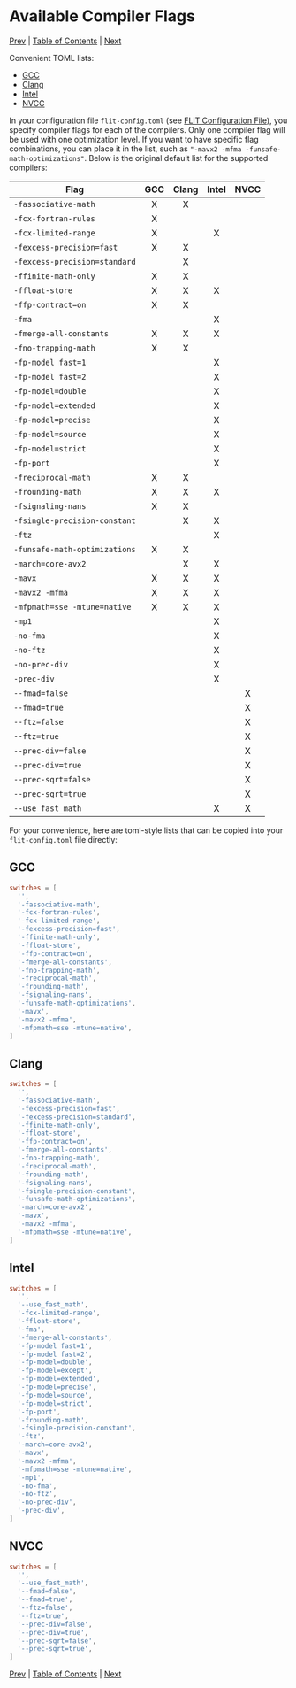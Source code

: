 # Available Compiler Flags

[Prev](flit-configuration-file.md)
|
[Table of Contents](README.md)
|
[Next](writing-test-cases.md)

Convenient TOML lists:

* [GCC](#gcc)
* [Clang](#clang)
* [Intel](#intel)
* [NVCC](#nvcc)

In your configuration file `flit-config.toml` (see [FLiT Configuration
File](flit-configuration-file.md)), you specify compiler flags for each of the
compilers.  Only one compiler flag will be used with one optimization level.
If you want to have specific flag combinations, you can place it in the list,
such as `"-mavx2 -mfma -funsafe-math-optimizations"`.  Below is the original
default list for the supported compilers:

| Flag                          |  GCC  | Clang | Intel | NVCC |
| ----------------------------- |:-----:|:-----:|:-----:|:----:|
| `-fassociative-math`          |   X   |   X   |       |      |
| `-fcx-fortran-rules`          |   X   |       |       |      |
| `-fcx-limited-range`          |   X   |       |   X   |      |
| `-fexcess-precision=fast`     |   X   |   X   |       |      |
| `-fexcess-precision=standard` |       |   X   |       |      |
| `-ffinite-math-only`          |   X   |   X   |       |      |
| `-ffloat-store`               |   X   |   X   |   X   |      |
| `-ffp-contract=on`            |   X   |   X   |       |      |
| `-fma`                        |       |       |   X   |      |
| `-fmerge-all-constants`       |   X   |   X   |   X   |      |
| `-fno-trapping-math`          |   X   |   X   |       |      |
| `-fp-model fast=1`            |       |       |   X   |      |
| `-fp-model fast=2`            |       |       |   X   |      |
| `-fp-model=double`            |       |       |   X   |      |
| `-fp-model=extended`          |       |       |   X   |      |
| `-fp-model=precise`           |       |       |   X   |      |
| `-fp-model=source`            |       |       |   X   |      |
| `-fp-model=strict`            |       |       |   X   |      |
| `-fp-port`                    |       |       |   X   |      |
| `-freciprocal-math`           |   X   |   X   |       |      |
| `-frounding-math`             |   X   |   X   |   X   |      |
| `-fsignaling-nans`            |   X   |   X   |       |      |
| `-fsingle-precision-constant` |       |   X   |   X   |      |
| `-ftz`                        |       |       |   X   |      |
| `-funsafe-math-optimizations` |   X   |   X   |       |      |
| `-march=core-avx2`            |       |   X   |   X   |      |
| `-mavx`                       |   X   |   X   |   X   |      |
| `-mavx2 -mfma`                |   X   |   X   |   X   |      |
| `-mfpmath=sse -mtune=native`  |   X   |   X   |   X   |      |
| `-mp1`                        |       |       |   X   |      |
| `-no-fma`                     |       |       |   X   |      |
| `-no-ftz`                     |       |       |   X   |      |
| `-no-prec-div`                |       |       |   X   |      |
| `-prec-div`                   |       |       |   X   |      |
| `--fmad=false`                |       |       |       |   X  |
| `--fmad=true`                 |       |       |       |   X  |
| `--ftz=false`                 |       |       |       |   X  |
| `--ftz=true`                  |       |       |       |   X  |
| `--prec-div=false`            |       |       |       |   X  |
| `--prec-div=true`             |       |       |       |   X  |
| `--prec-sqrt=false`           |       |       |       |   X  |
| `--prec-sqrt=true`            |       |       |       |   X  |
| `--use_fast_math`             |       |       |   X   |   X  |

For your convenience, here are toml-style lists that can be copied into your
`flit-config.toml` file directly:

## GCC

```toml
switches = [
  '',
  '-fassociative-math',
  '-fcx-fortran-rules',
  '-fcx-limited-range',
  '-fexcess-precision=fast',
  '-ffinite-math-only',
  '-ffloat-store',
  '-ffp-contract=on',
  '-fmerge-all-constants',
  '-fno-trapping-math',
  '-freciprocal-math',
  '-frounding-math',
  '-fsignaling-nans',
  '-funsafe-math-optimizations',
  '-mavx',
  '-mavx2 -mfma',
  '-mfpmath=sse -mtune=native',
]
```

## Clang

```toml
switches = [
  '',
  '-fassociative-math',
  '-fexcess-precision=fast',
  '-fexcess-precision=standard',
  '-ffinite-math-only',
  '-ffloat-store',
  '-ffp-contract=on',
  '-fmerge-all-constants',
  '-fno-trapping-math',
  '-freciprocal-math',
  '-frounding-math',
  '-fsignaling-nans',
  '-fsingle-precision-constant',
  '-funsafe-math-optimizations',
  '-march=core-avx2',
  '-mavx',
  '-mavx2 -mfma',
  '-mfpmath=sse -mtune=native',
]
```

## Intel

```toml
switches = [
  '',
  '--use_fast_math',
  '-fcx-limited-range',
  '-ffloat-store',
  '-fma',
  '-fmerge-all-constants',
  '-fp-model fast=1',
  '-fp-model fast=2',
  '-fp-model=double',
  '-fp-model=except',
  '-fp-model=extended',
  '-fp-model=precise',
  '-fp-model=source',
  '-fp-model=strict',
  '-fp-port',
  '-frounding-math',
  '-fsingle-precision-constant',
  '-ftz',
  '-march=core-avx2',
  '-mavx',
  '-mavx2 -mfma',
  '-mfpmath=sse -mtune=native',
  '-mp1',
  '-no-fma',
  '-no-ftz',
  '-no-prec-div',
  '-prec-div',
]
```

## NVCC

```toml
switches = [
  '',
  '--use_fast_math',
  '--fmad=false',
  '--fmad=true',
  '--ftz=false',
  '--ftz=true',
  '--prec-div=false',
  '--prec-div=true',
  '--prec-sqrt=false',
  '--prec-sqrt=true',
]
```

[Prev](flit-configuration-file.md)
|
[Table of Contents](README.md)
|
[Next](writing-test-cases.md)
